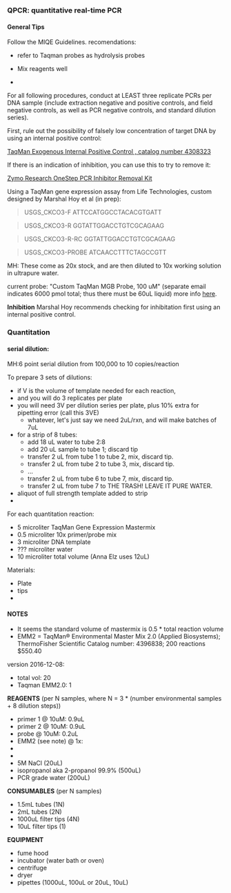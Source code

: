 ### QPCR: quantitative real-time PCR

#### General Tips
Follow the MIQE Guidelines.
recomendations:
  - refer to Taqman probes as hydrolysis probes

- Mix reagents well
-

For all following procedures, conduct at LEAST three replicate PCRs per DNA sample (include extraction negative and positive controls, and field negative controls, as well as PCR negative controls, and standard dilution series).

First, rule out the possibility of falsely low concentration of target DNA by using an internal positive control:

[TaqMan Exogenous Internal Positive Control , catalog number 4308323](https://www.thermofisher.com/order/catalog/product/4308323)

If there is an indication of inhibition, you can use this to try to remove it:

[Zymo Research OneStep PCR Inhibitor Removal Kit](https://www.zymoresearch.com/rna/rna-clean-up/rt-pcr-inhibitor-removal/onestep-pcr-inhibitor-removal-kit)

Using a TaqMan gene expression assay from Life Technologies, custom designed by Marshal Hoy et al (in prep):

>USGS_CKCO3-F
ATTCCATGGCCTACACGTGATT

>USGS_CKCO3-R
GGTATTGGACCTGTCGCAGAAG

>USGS_CKCO3-R-RC
GGTATTGGACCTGTCGCAGAAG

>USGS_CKCO3-PROBE
ATCAACCTTTCTAGCCGTT

MH: These come as 20x stock, and are then diluted to 10x working solution in ultrapure water.

current probe: "Custom TaqMan MGB Probe, 100 uM" (separate email indicates 6000 pmol total; thus there must be 60uL liquid)
more info [here](https://www.thermofisher.com/us/en/home/technical-resources/technical-reference-library/real-time-digital-PCR-applications-support-center/taqman-primers-and-probes-support/taqman-primers-and-probes-support-getting-started.html).

**Inhibition**
Marshal Hoy recommends checking for inhibitation first using an internal positive control.


### Quantitation

#### serial dilution:
MH:6 point serial dilution from 100,000 to 10 copies/reaction

To prepare 3 sets of dilutions:
  - if V is the volume of template needed for each reaction,
  - and you will do 3 replicates per plate
  - you will need 3V per dilution series per plate, plus 10% extra for pipetting error (call this 3VE)
    - whatever, let's just say we need 2uL/rxn, and will make batches of 7uL
  - for a strip of 8 tubes:
    - add 18 uL water to tube 2:8
    - add 20 uL sample to tube 1; discard tip
    - transfer 2 uL from tube 1 to tube 2, mix, discard tip.
    - transfer 2 uL from tube 2 to tube 3, mix, discard tip.
    - ...
    - transfer 2 uL from tube 6 to tube 7, mix, discard tip.
    - transfer 2 uL from tube 7 to THE TRASH! LEAVE IT PURE WATER.
  - aliquot of full strength template added to strip
  -


For each quantitation reaction:

- 5 microliter TaqMan Gene Expression Mastermix
- 0.5 microliter 10x primer/probe mix
- 3 microliter DNA template
- ??? microliter water
- 10 microliter total volume (Anna Elz uses 12uL)


Materials:
- Plate
- tips
-


#### NOTES
- It seems the standard volume of mastermix is 0.5 * total reaction volume
- EMM2 = TaqMan® Environmental Master Mix 2.0 (Applied Biosystems); ThermoFisher Scientific Catalog number: 4396838;	200 reactions	$550.40


version 2016-12-08:
- total vol:      20
- Taqman EMM2.0:  1


**REAGENTS** (per N samples, where N = 3 * (number environmental samples + 8 dilution steps))
- primer 1 @ 10uM: 0.9uL
- primer 2 @ 10uM: 0.9uL
- probe @ 10uM: 0.2uL
- EMM2 (see note) @ 1x:
-
-
- 5M NaCl (20uL)
- isopropanol aka 2-propanol 99.9% (500uL)
- PCR grade water (200uL)

**CONSUMABLES** (per N samples)
- 1.5mL tubes (1N)
- 2mL tubes (2N)
- 1000uL filter tips (4N)
- 10uL filter tips (1)

**EQUIPMENT**
- fume hood
- incubator (water bath or oven)
- centrifuge
- dryer
- pipettes (1000uL, 100uL or 20uL, 10uL)
